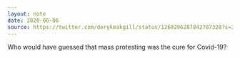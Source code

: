```yaml
---
layout: note
date: 2020-06-06
source: https://twitter.com/derykmakgill/status/1269296287842787328?s=20
---
```



Who would have guessed that mass protesting was the cure for Covid-19?

